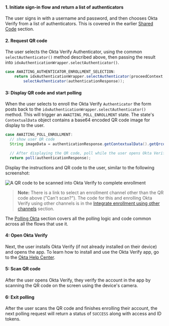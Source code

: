 #### 1. Initiate sign-in flow and return a list of authenticators

The user signs in with a username and password, and then chooses Okta Verify from a list of authenticators. This is covered in the earlier [Shared Code](#initiate-sign-in-flow-and-return-a-list-of-authenticators) section.

#### 2. Request QR code

The user selects the Okta Verify Authenticator, using the common `selectAuthenticator()` method described above, then passing the result into `idxAuthenticationWrapper.selectAuthenticator()`.


```java
case AWAITING_AUTHENTICATOR_ENROLLMENT_SELECTION:
    return idxAuthenticationWrapper.selectAuthenticator(proceedContext,
        selectAuthenticator(authenticationResponse));
```

#### 3: Display QR code and start polling

When the user selects to enroll the Okta Verify `Authenticator` the form posts back to the `idxAuthenticationWrapper.selectAuthenticator()` method. This will trigger an `AWAITING_POLL_ENROLLMENT` state.  The state's `ContextualData` object contains a base64 encoded QR code image for display to the user.

```java
case AWAITING_POLL_ENROLLMENT:
  // show user QR code
  String imageData = authenticationResponse.getContextualData().getQrcode().getHref(); // TODO this should be fixed in the SDK, this is NOT an hreff

  // After displaying the QR code, poll while the user opens Okta Verify and scans the QR code
  return poll(authenticationResponse);
```

Display the instructions and QR code to the user, similar to the following screenshot:

<div class="common-image-format">

![A QR code to be scanned into Okta Verify to complete enrollment](/img/authenticators/java-authenticators-okta-verify-enrollment-scan-qr-code.png "A sample QR code to be scanned in Okta Verify")

</div>

> **Note:** There is a link to select an enrollment channel other than the QR code above ("Can't scan?"). The code for this and enrolling Okta Verify using other channels is in the [Integrate enrollment using other channels](#integrate-enrollment-using-other-channels) section.

The [Polling Okta](#polling-okta) section covers all the polling logic and code common across all the flows that use it.

#### 4: Open Okta Verify

Next, the user installs Okta Verify (if not already installed on their device) and opens the app. To learn how to install and use the Okta Verify app, go to the [Okta Help Center](https://help.okta.com/en/prod/Content/Topics/Mobile/okta-verify-overview.htm).

#### 5: Scan QR code

After the user opens Okta Verify, they verify the account in the app by scanning the QR code on the screen using the device's camera.

#### 6: Exit polling

After the user scans the QR code and finishes enrolling their account, the next polling request will return a status of `SUCCESS` along with access and ID tokens.
